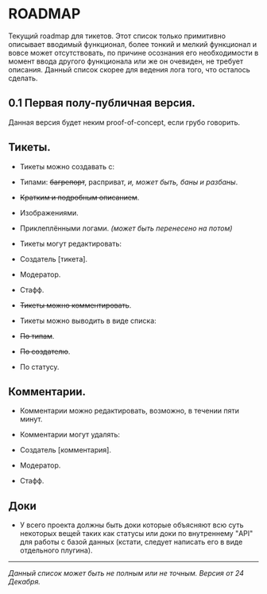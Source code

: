 # ROADMAP

Текущий roadmap для тикетов. Этот список только примитивно описывает вводимый функционал, более тонкий и мелкий функционал и вовсе может отсутствовать, по причине осознания его необходимости в момент ввода другого функционала или же он очевиден, не требует описания.
Данный список скорее для ведения лога того, что осталось сделать.

## 0.1 Первая полу-публичная версия.

Данная версия будет неким proof-of-concept, если грубо говорить.

## Тикеты.
* Тикеты можно создавать с:
 * Типами: ~~багрепорт~~, расприват, *и, может быть, баны и разбаны*.
 * ~~Кратким и подробным описанием~~.
 * Изображениями.
 * Приклеплёнными логами. *(может быть перенесено на потом)*

* Тикеты могут редактировать:
 * Создатель [тикета].
 * Модератор.
 * Стафф.

* ~~Тикеты можно комментировать~~.

* Тикеты можно выводить в виде списка:
 * ~~По типам~~.
 * ~~По создателю~~.
 * По статусу.

## Комментарии.
* Комментарии можно редактировать, возможно, в течении пяти минут.

* Комментарии могут удалять:
 * Создатель [комментария].
 * Модератор.
 * Стафф.
 
 ## Доки
 
 * У всего проекта должны быть доки которые объясняют всю суть некоторых вещей таких как статусы или доки по внутреннему "API" для работы с базой данных (кстати, следует написать его в виде отдельного плугина).

----------
*Данный список может быть не полным или не точным.*
*Версия от 24 Декабря.*
